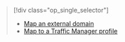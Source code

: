 > [!div class="op_single_selector"]
> * [Map an external domain](../articles/app-service-web/web-sites-custom-domain-name.md)
> * [Map to a Traffic Manager profile](../articles/app-service-web/web-sites-traffic-manager-custom-domain-name.md)
>
>